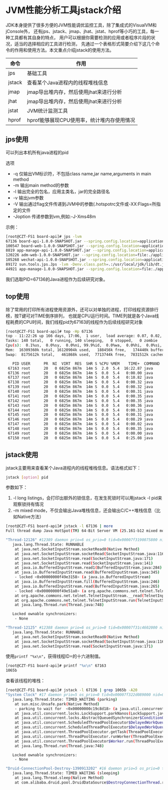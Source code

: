 # JVM性能分析工具jstack介绍

JDK本身提供了很多方便的JVM性能调优监控工具，除了集成式的VisualVM和jConsole外， 还有jps、jstack、jmap、jhat、jstat、hprof等小巧的工具，每一种工具都有其自身的特点，
用户可以根据你需要检测的应用或者程序片段的状况，适当的选择相应的工具进行检测， 先通过一个表格形式简要介绍下这几个命令的作用和使用方法。本文重点介绍jstack的使用方法。

命令         | 作用
---------|---------------------------------------
jps         | 基础工具
jstack     | 查看某个Java进程内的线程堆栈信息
jmap     | jmap导出堆内存，然后使用jhat来进行分析
jhat     | jmap导出堆内存，然后使用jhat来进行分析
jstat     | JVM统计监测工具
hprof     | hprof能够展现CPU使用率，统计堆内存使用情况

## jps使用

可以列出本机所有java进程的pid

选项

* -q 仅输出VM标识符，不包括class name,jar name,arguments in main method
* -m 输出main method的参数
* -l 输出完全的包名，应用主类名，jar的完全路径名
* -v 输出jvm参数
* -V 输出通过flag文件传递到JVM中的参数(.hotspotrc文件或-XX:Flags=所指定的文件
* -Joption 传递参数到vm,例如:-J-Xms48m

示例：

```bash
[root@CZT-FS1 board-api]# jps -lvm
67136 board-api-1.0.0-SNAPSHOT.jar --spring.config.location=application.yml -Xms1024m -Xmx1024m
100547 board-web-1.0.0-SNAPSHOT.jar --spring.config.location=application.yml -Xms512m
8819 app-manage-api-1.0.0-SNAPSHOT.jar --spring.config.location=application.yml -Xms512m
120226 adm-web-1.0.0-SNAPSHOT.jar --spring.config.location=file:./application.yml -Xms512m
105268 wechat-api-1.0.0-SNAPSHOT.jar --spring.config.location=application.yml -Xms512m
89172 sun.tools.jps.Jps -lvm -Denv.class.path=.:/usr/local/jdk/lib/dt.jar:/usr/local/jdk/lib/tools.jar:/usr/local/jdk/jre/lib -Dapplication.home=/usr/local/jdk -Xms8m
44921 app-manage-1.0.0-SNAPSHOT.jar --spring.config.location=file:./application.yml -Xms512m -Xmx1024m
```

我们选取PID=67136的Java进程作为后续研究对象。

## top使用

除了常用的打印所有进程使用资源外，还可以对单独的进程，打印线程资源排行榜，按T键可对TIME倒序排列， 也就是CPU运行时间。TIME列就是各个Java线程耗费的CPU时间，我们线程pid为67163的线程作为后续线程研究对象

```bash
[root@CZT-FS1 board-api]# top -Hp 67136
top - 11:22:26 up 166 days, 17:06,  1 user,  load average: 0.07, 0.02, 0.00
Tasks: 140 total,   0 running, 140 sleeping,   0 stopped,   0 zombie
Cpu(s):  0.1%us,  0.0%sy,  0.0%ni, 99.9%id,  0.0%wa,  0.0%hi,  0.0%si,  0.0%st
Mem:  16309360k total, 16120904k used,   188456k free,   174440k buffers
Swap:  8175612k total,   461868k used,  7713744k free,  7831512k cached

   PID USER      PR  NI  VIRT  RES  SHR S %CPU %MEM    TIME+  COMMAND
 67163 root      20   0 6825m 867m  14m S  2.0  5.4  16:22.87 java
 67136 root      20   0 6825m 867m  14m S  0.0  5.4   0:00.00 java
 67137 root      20   0 6825m 867m  14m S  0.0  5.4   0:10.82 java
 67138 root      20   0 6825m 867m  14m S  0.0  5.4   0:00.32 java
 67139 root      20   0 6825m 867m  14m S  0.0  5.4   0:00.32 java
 67140 root      20   0 6825m 867m  14m S  0.0  5.4   0:00.31 java
 67141 root      20   0 6825m 867m  14m S  0.0  5.4   0:00.35 java
 67142 root      20   0 6825m 867m  14m S  0.0  5.4   0:00.35 java
 67143 root      20   0 6825m 867m  14m S  0.0  5.4   0:00.36 java
 67144 root      20   0 6825m 867m  14m S  0.0  5.4   0:00.33 java
 67145 root      20   0 6825m 867m  14m S  0.0  5.4   0:00.31 java
 67146 root      20   0 6825m 867m  14m S  0.0  5.4   0:08.29 java
 67147 root      20   0 6825m 867m  14m S  0.0  5.4   0:00.02 java
 67148 root      20   0 6825m 867m  14m S  0.0  5.4   0:00.35 java
 67149 root      20   0 6825m 867m  14m S  0.0  5.4   0:00.00 java
 67150 root      20   0 6825m 867m  14m S  0.0  5.4   0:25.08 java
```

## jstack使用

jstack主要用来查看某个Java进程内的线程堆栈信息。语法格式如下：

```bash
jstack [option] pid
```

参数如下：

1. -l long listings，会打印出额外的锁信息，在发生死锁时可以用jstack -l pid来观察锁持有情况
2. -m mixed mode，不仅会输出Java堆栈信息，还会输出C/C++堆栈信息（比如Native方法）

```bash
[root@CZT-FS1 board-api]# jstack -l 67136 | more
Full thread dump Java HotSpot(TM) 64-Bit Server VM (25.161-b12 mixed mode):

"Thread-12126" #12389 daemon prio=6 os_prio=0 tid=0x00007f3190075800 nid=0x15d08 runnable [0x00007f31f43c4000]
   java.lang.Thread.State: RUNNABLE
	at java.net.SocketInputStream.socketRead0(Native Method)
	at java.net.SocketInputStream.socketRead(SocketInputStream.java:116)
	at java.net.SocketInputStream.read(SocketInputStream.java:171)
	at java.net.SocketInputStream.read(SocketInputStream.java:141)
	at java.io.BufferedInputStream.read1(BufferedInputStream.java:284)
	at java.io.BufferedInputStream.read(BufferedInputStream.java:345)
	- locked <0x00000000f49e3158> (a java.io.BufferedInputStream)
	at java.io.BufferedInputStream.fill(BufferedInputStream.java:246)
	at java.io.BufferedInputStream.read(BufferedInputStream.java:265)
	- locked <0x00000000f49e51a8> (a org.apache.commons.net.telnet.TelnetInputStream)
	at org.apache.commons.net.telnet.TelnetInputStream.__read(TelnetInputStream.java:132)
	at org.apache.commons.net.telnet.TelnetInputStream.run(TelnetInputStream.java:603)
	at java.lang.Thread.run(Thread.java:748)

   Locked ownable synchronizers:
	- None

"Thread-12125" #12388 daemon prio=6 os_prio=0 tid=0x00007f31c4602000 nid=0x15cf2 runnable [0x00007f31f4bcc000]
   java.lang.Thread.State: RUNNABLE
	at java.net.SocketInputStream.socketRead0(Native Method)
	at java.net.SocketInputStream.socketRead(SocketInputStream.java:116)
	at java.net.SocketInputStream.read(SocketInputStream.java:171)

```

使用`printf "%x\n"`，获得线程ID=的十六进制值。

```bash
[root@CZT-FS1 board-api]# printf "%x\n" 67163
1065b
```

查看该线程的堆栈：

```bash
[root@CZT-FS1 board-api]# jstack -l 67136 | grep 1065b -A20
"System Clock" #17 daemon prio=5 os_prio=0 tid=0x00007f322d089000 nid=0x1065b runnable [0x00007f320487c000]
   java.lang.Thread.State: TIMED_WAITING (parking)
	at sun.misc.Unsafe.park(Native Method)
	- parking to wait for  <0x00000000c19c8d18> (a java.util.concurrent.locks.AbstractQueuedSynchronizer$ConditionObject)
	at java.util.concurrent.locks.LockSupport.parkNanos(LockSupport.java:215)
	at java.util.concurrent.locks.AbstractQueuedSynchronizer$ConditionObject.awaitNanos(AbstractQueuedSynchronizer.java:2078)
	at java.util.concurrent.ScheduledThreadPoolExecutor$DelayedWorkQueue.take(ScheduledThreadPoolExecutor.java:1093)
	at java.util.concurrent.ScheduledThreadPoolExecutor$DelayedWorkQueue.take(ScheduledThreadPoolExecutor.java:809)
	at java.util.concurrent.ThreadPoolExecutor.getTask(ThreadPoolExecutor.java:1074)
	at java.util.concurrent.ThreadPoolExecutor.runWorker(ThreadPoolExecutor.java:1134)
	at java.util.concurrent.ThreadPoolExecutor$Worker.run(ThreadPoolExecutor.java:624)
	at java.lang.Thread.run(Thread.java:748)

   Locked ownable synchronizers:
	- None

"Druid-ConnectionPool-Destroy-1390913202" #16 daemon prio=5 os_prio=0 tid=0x00007f322ea27800 nid=0x1065a waiting on condition [0x00007f320497d000]
   java.lang.Thread.State: TIMED_WAITING (sleeping)
	at java.lang.Thread.sleep(Native Method)
	at com.alibaba.druid.pool.DruidDataSource$DestroyConnectionThread.run(DruidDataSource.java:2538)
```

